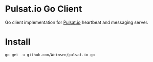 # Pulsat.io Go Client

Go client implementation for [Pulsat.io](https://github.com/lolastudio/pulsat.io) 
heartbeat and messaging server.

# Install

```
go get -u github.com/Weinsen/pulsat.io-go
```